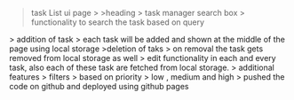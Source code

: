 > task List 
> ui page  > >heading > task manager
> search box > functionality to search the task based on query 
<TASK BOX>
> addition of task > each task will be added and shown at the middle of the page using local storage 
>deletion of taks > on removal the task gets removed from local storage as well 
> edit functionality in each and every task, also each of these task are fetched from local storage.
> additional features > filters > based on priority > low , medium and high 
> pushed the code on github and deployed using github pages